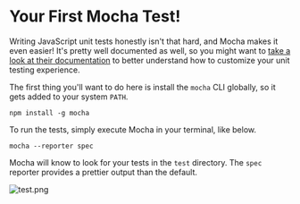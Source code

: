 # Your First Mocha Test!

Writing JavaScript unit tests honestly isn't that hard, and Mocha makes it even easier! It's pretty well documented as well, so you might want to [take a look at their documentation][1] to better understand how to customize your unit testing experience.

The first thing you'll want to do here is install the `mocha` CLI globally, so it gets added to your system `PATH`.

```shell
npm install -g mocha
```

To run the tests, simply execute Mocha in your terminal, like below.

```shell
mocha --reporter spec
```

Mocha will know to look for your tests in the `test` directory. The `spec` reporter provides a prettier output than the default.

![test.png][2]

[1]: http://visionmedia.github.io/mocha
[2]: https://raw.github.com/bevacqua/buildfirst/master/images/mocha-test.png "Mocha tests in action"
